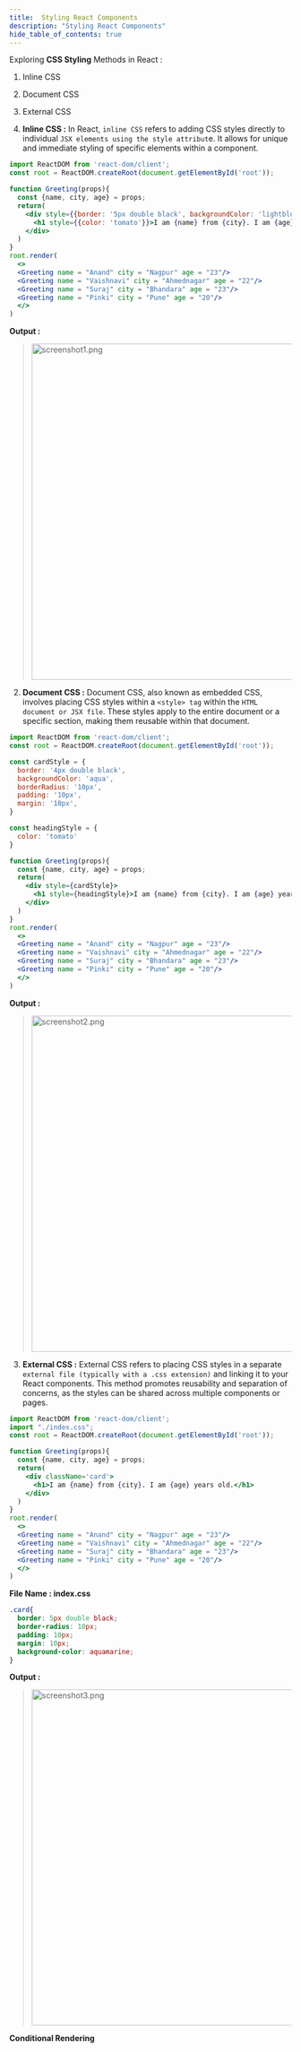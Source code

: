 ```yaml
---
title:  Styling React Components
description: "Styling React Components"
hide_table_of_contents: true
---
```


Exploring **CSS Styling** Methods in React :

1. Inline CSS
2. Document CSS
3. External CSS


1. **Inline CSS :** In React, `inline CSS` refers to adding CSS styles directly to individual `JSX elements using the style attribut`e. It allows for unique and immediate styling of specific elements within a component.

```jsx title="src/index.js" showLineNumbers="true"
import ReactDOM from 'react-dom/client';
const root = ReactDOM.createRoot(document.getElementById('root'));

function Greeting(props){
  const {name, city, age} = props;
  return(
    <div style={{border: '5px double black', backgroundColor: 'lightblue', borderRadius: '10px', padding: '10px', margin: '10px'}}>
      <h1 style={{color: 'tomato'}}>I am {name} from {city}. I am {age} years old.</h1>
    </div>
  )
}
root.render(
  <>
  <Greeting name = "Anand" city = "Nagpur" age = "23"/>
  <Greeting name = "Vaishnavi" city = "Ahmednagar" age = "22"/>
  <Greeting name = "Suraj" city = "Bhandara" age = "23"/>
  <Greeting name = "Pinki" city = "Pune" age = "20"/>
  </>
)
```
**Output :**
><img src="/react/05/screenshot1.png" alt="screenshot1.png" width="600px"/>

2. **Document CSS :** Document CSS, also known as embedded CSS, involves placing CSS styles within a `<style> tag` within the `HTML document or JSX file`. These styles apply to the entire document or a specific section, making them reusable within that document.


```jsx title="src/index.js" showLineNumbers="true"
import ReactDOM from 'react-dom/client';
const root = ReactDOM.createRoot(document.getElementById('root'));

const cardStyle = {
  border: '4px double black',
  backgroundColor: 'aqua',
  borderRadius: '10px',
  padding: '10px',
  margin: '10px',
}

const headingStyle = {
  color: 'tomato'
}

function Greeting(props){
  const {name, city, age} = props;
  return(
    <div style={cardStyle}>
      <h1 style={headingStyle}>I am {name} from {city}. I am {age} years old.</h1>
    </div>
  )
}
root.render(
  <>
  <Greeting name = "Anand" city = "Nagpur" age = "23"/>
  <Greeting name = "Vaishnavi" city = "Ahmednagar" age = "22"/>
  <Greeting name = "Suraj" city = "Bhandara" age = "23"/>
  <Greeting name = "Pinki" city = "Pune" age = "20"/>
  </>
)
```
**Output :**
><img src="/react/05/screenshot2.png" alt="screenshot2.png" width="600px"/>


3. **External CSS :**  External CSS refers to placing CSS styles in a separate `external file (typically with a .css extension)` and linking it to your React components. This method promotes reusability and separation of concerns, as the styles can be shared across multiple components or pages.

```jsx title="src/index.js" showLineNumbers="true"
import ReactDOM from 'react-dom/client';
import "./index.css";
const root = ReactDOM.createRoot(document.getElementById('root'));

function Greeting(props){
  const {name, city, age} = props;
  return(
    <div className='card'>
      <h1>I am {name} from {city}. I am {age} years old.</h1>
    </div>
  )
}
root.render(
  <>
  <Greeting name = "Anand" city = "Nagpur" age = "23"/>
  <Greeting name = "Vaishnavi" city = "Ahmednagar" age = "22"/>
  <Greeting name = "Suraj" city = "Bhandara" age = "23"/>
  <Greeting name = "Pinki" city = "Pune" age = "20"/>
  </>
)
```

**File Name : index.css**
```css
.card{
  border: 5px double black;
  border-radius: 10px;
  padding: 10px;
  margin: 10px;
  background-color: aquamarine;
}
```
**Output :**
><img src="/react/05/screenshot3.png" alt="screenshot3.png" width="600px"/>

**Conditional Rendering**

